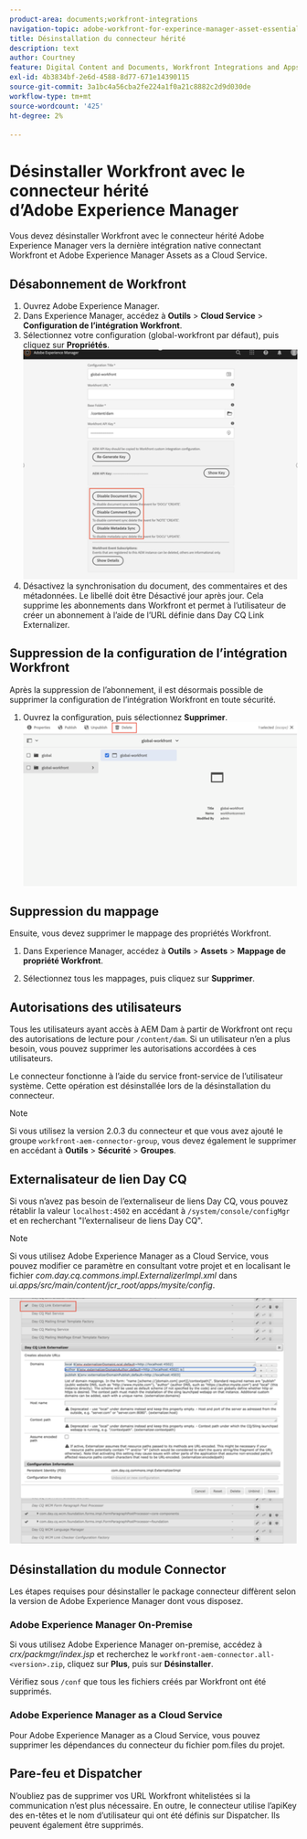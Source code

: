 ```yaml
---
product-area: documents;workfront-integrations
navigation-topic: adobe-workfront-for-experince-manager-asset-essentials
title: Désinstallation du connecteur hérité
description: text
author: Courtney
feature: Digital Content and Documents, Workfront Integrations and Apps
exl-id: 4b3834bf-2e6d-4588-8d77-671e14390115
source-git-commit: 3a1bc4a56cba2fe224a1f0a21c8882c2d9d030de
workflow-type: tm+mt
source-wordcount: '425'
ht-degree: 2%

---
```


# Désinstaller Workfront avec le connecteur hérité d’Adobe Experience Manager

Vous devez désinstaller Workfront avec le connecteur hérité Adobe Experience Manager vers la dernière intégration native connectant Workfront et Adobe Experience Manager Assets as a Cloud Service.

## Désabonnement de Workfront

1. Ouvrez Adobe Experience Manager.
1. Dans Experience Manager, accédez à **Outils** > **Cloud Service** > **Configuration de l’intégration Workfront**.
1. Sélectionnez votre configuration (global-workfront par défaut), puis cliquez sur **Propriétés**.
   ![se désabonner de workfront](assets/unsubscribe-from-workfront.png)
1. Désactivez la synchronisation du document, des commentaires et des métadonnées. Le libellé doit être Désactivé jour après jour.
Cela supprime les abonnements dans Workfront et permet à l’utilisateur de créer un abonnement à l’aide de l’URL définie dans Day CQ Link Externalizer.

## Suppression de la configuration de l’intégration Workfront

Après la suppression de l’abonnement, il est désormais possible de supprimer la configuration de l’intégration Workfront en toute sécurité.

1. Ouvrez la configuration, puis sélectionnez **Supprimer**.
   ![suppression de la configuration](assets/delete-wf-configuration.png)

## Suppression du mappage

Ensuite, vous devez supprimer le mappage des propriétés Workfront.

1. Dans Experience Manager, accédez à **Outils** > **Assets** > **Mappage de propriété Workfront**.

1. Sélectionnez tous les mappages, puis cliquez sur **Supprimer**.

## Autorisations des utilisateurs

Tous les utilisateurs ayant accès à AEM Dam à partir de Workfront ont reçu des autorisations de lecture pour `/content/dam`. Si un utilisateur n’en a plus besoin, vous pouvez supprimer les autorisations accordées à ces utilisateurs.

Le connecteur fonctionne à l’aide du service front-service de l’utilisateur système. Cette opération est désinstallée lors de la désinstallation du connecteur.

>[!NOTE]
>
>Si vous utilisez la version 2.0.3 du connecteur et que vous avez ajouté le groupe `workfront-aem-connector-group`, vous devez également le supprimer en accédant à **Outils** > **Sécurité** > **Groupes**.

## Externalisateur de lien Day CQ

Si vous n’avez pas besoin de l’externaliseur de liens Day CQ, vous pouvez rétablir la valeur `localhost:4502` en accédant à `/system/console/configMgr` et en recherchant &quot;l’externaliseur de liens Day CQ&quot;.

>[!NOTE]
>
>Si vous utilisez Adobe Experience Manager as a Cloud Service, vous pouvez modifier ce paramètre en consultant votre projet et en localisant le fichier _com.day.cq.commons.impl.ExternalizerImpl.xml_ dans _ui.apps/src/main/content/jcr_root/apps/mysite/config_.

![Externaliseur de lien Day CQ](assets/Day-CQ-Link-Externalizer.png)

## Désinstallation du module Connector

Les étapes requises pour désinstaller le package connecteur diffèrent selon la version de Adobe Experience Manager dont vous disposez.

### Adobe Experience Manager On-Premise

Si vous utilisez Adobe Experience Manager on-premise, accédez à _crx/packmgr/index.jsp_ et recherchez le `workfront-aem-connector.all-<version>.zip`, cliquez sur **Plus**, puis sur **Désinstaller**.

Vérifiez sous `/conf` que tous les fichiers créés par Workfront ont été supprimés.

### Adobe Experience Manager as a Cloud Service

Pour Adobe Experience Manager as a Cloud Service, vous pouvez supprimer les dépendances du connecteur du fichier pom.files du projet.

## Pare-feu et Dispatcher

N’oubliez pas de supprimer vos URL Workfront whitelistées si la communication n’est plus nécessaire. En outre, le connecteur utilise l’apiKey des en-têtes et le nom d’utilisateur qui ont été définis sur Dispatcher. Ils peuvent également être supprimés.
